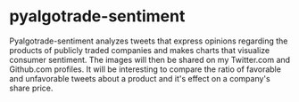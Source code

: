 # pyalgotrade-sentiment

Pyalgotrade-sentiment analyzes tweets that express opinions regarding the products of publicly traded companies and makes charts that visualize consumer sentiment. The images will then be shared on my Twitter.com and Github.com profiles. It will be interesting to compare the ratio of favorable and unfavorable tweets about a product and it's effect on a company's share price.
